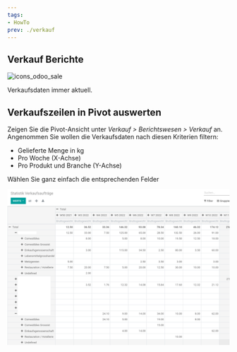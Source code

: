 ```yaml
---
tags:
- HowTo
prev: ./verkauf
---
```

## Verkauf Berichte
![icons_odoo_sale](assets/icons_odoo_sale.png)

Verkaufsdaten immer aktuell.

## Verkaufszeilen in Pivot auswerten

Zeigen Sie die Pivot-Ansicht unter *Verkauf > Berichtswesen > Verkauf* an. Angenommen Sie wollen die Verkaufsdaten nach diesen Kriterien filtern:

* Gelieferte Menge in kg  
* Pro Woche (X-Achse)  
* Pro Produkt und Branche (Y-Achse)

Wählen Sie ganz einfach die entsprechenden Felder 

![](assets/Verkauf%20Berichte%20Verkaufszeilen.png)